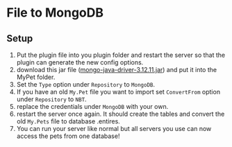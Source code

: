 # File to MongoDB

## Setup

1. Put the plugin file into you plugin folder and restart the server so that the plugin can generate the new config options.
2. download this jar file \([mongo-java-driver-3.12.11.jar](https://search.maven.org/remotecontent?filepath=org/mongodb/mongo-java-driver/3.12.11/mongo-java-driver-3.12.11.jar)\) and put it into the MyPet folder.
3. Set the `Type` option under `Repository` to `MongoDB`.
4. If you have an old `My.Pet` file you want to import set `ConvertFrom` option under `Repository` to `NBT`.
5. replace the credentials under `MongoDB` with your own.
6. restart the server once again. It should create the tables and convert the old `My.Pets` file to database .entires.
7. You can run your server like normal but all servers you use can now access the pets from one database!

